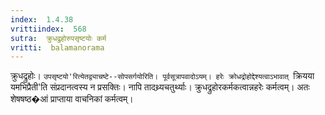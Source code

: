 ```yaml
---
index:  1.4.38
vrittiindex:  568
sutra:  क्रुधद्रुहोरुपसृष्टयोः कर्म
vritti:  balamanorama 
---
```


क्रुधद्रुहोः। `उपसृष्टयो'रित्येतद्व्याचष्टे--सोपसर्गयोरिति। पूर्वसूत्रापवादोऽयम्। हरेः क्रोधद्रोहोद्देश्यत्वाऽभावात् `क्रियया यमभिप्रैती'ति संप्रदानत्वस्य न प्रसक्तिः। नापि तादथ्र्यचतुर्थ्याः। क्रुधद्रुहोरकर्मकत्वान्नहरेः कर्मत्वम्। अतः शेषषष्ठ�आं प्राप्ताया वाचनिकां कर्मत्वम्।

